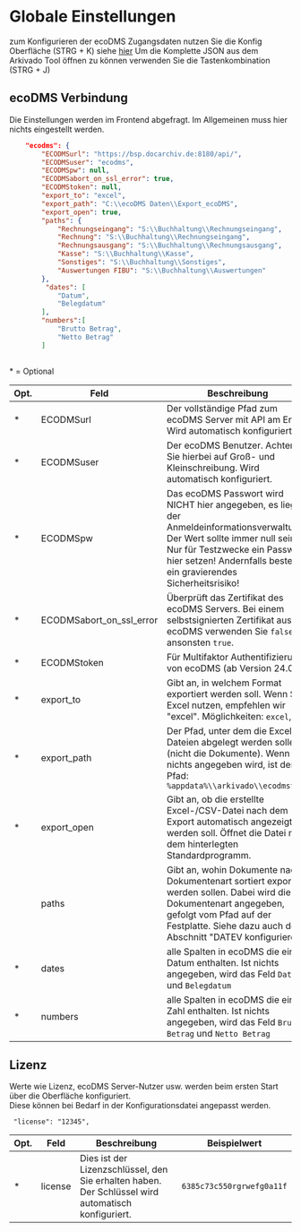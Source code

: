 # Globale Einstellungen

zum Konfigurieren der ecoDMS Zugangsdaten nutzen Sie die Konfig Oberfläche (STRG + K) siehe [hier](<../5. Wissenswertes/FAQ/EcoDMS Zugangangsdaten ändern.md>)
Um die Komplette JSON aus dem Arkivado Tool öffnen zu können verwenden Sie die Tastenkombination (STRG + J)


## ecoDMS Verbindung 
Die Einstellungen werden im Frontend abgefragt. Im Allgemeinen muss hier nichts eingestellt werden.
 
``` JSON title="ecoDMS Verbindungseinstellungen"
    "ecodms": {
        "ECODMSurl": "https://bsp.docarchiv.de:8180/api/",
        "ECODMSuser": "ecodms",
        "ECODMSpw": null,
        "ECODMSabort_on_ssl_error": true,
        "ECODMStoken": null,
        "export_to": "excel",
        "export_path": "C:\\ecoDMS Daten\\Export_ecoDMS",
        "export_open": true,
        "paths": {
            "Rechnungseingang": "S:\\Buchhaltung\\Rechnungseingang",
            "Rechnung": "S:\\Buchhaltung\\Rechnungseingang",
            "Rechnungsausgang": "S:\\Buchhaltung\\Rechnungsausgang",
            "Kasse": "S:\\Buchhaltung\\Kasse",
            "Sonstiges": "S:\\Buchhaltung\\Sonstiges",
            "Auswertungen FIBU": "S:\\Buchhaltung\\Auswertungen"
        },
         "dates": [
            "Datum",
            "Belegdatum"
        ],
        "numbers":[
            "Brutto Betrag",
            "Netto Betrag"
        ]
     
```

\* = Optional

| Opt. | Feld                     | Beschreibung                                                                                                                                                                                                                        | Beispielwert                                                                                                                               |
| ---- | ------------------------ | ----------------------------------------------------------------------------------------------------------------------------------------------------------------------------------------------------------------------------------- | ------------------------------------------------------------------------------------------------------------------------------------------ |
| *    | ECODMSurl                | Der vollständige Pfad zum ecoDMS Server mit API am Ende. Wird automatisch konfiguriert.                                                                                                                                             | ```https://beispiel.docarchiv.de:8180/api/```                                                                                              |
| *    | ECODMSuser               | Der ecoDMS Benutzer. Achten Sie hierbei auf Groß- und Kleinschreibung. Wird automatisch konfiguriert.                                                                                                                               | ```ecodms```                                                                                                                               |
| *    | ECODMSpw                 | Das ecoDMS Passwort wird NICHT hier angegeben, es liegt in der Anmeldeinformationsverwaltung. Der Wert sollte immer null sein. Nur für Testzwecke ein Passwort hier setzen! Andernfalls besteht ein gravierendes Sicherheitsrisiko! | ```null```                                                                                                                                 |
| *    | ECODMSabort_on_ssl_error | Überprüft das Zertifikat des ecoDMS Servers. Bei einem selbstsignierten Zertifikat aus ecoDMS verwenden Sie ```false```, ansonsten ```true```.                                                                                      | ```true```                                                                                                                                 |
| *    | ECODMStoken              | Für Multifaktor Authentifizierung von ecoDMS (ab Version 24.01).                                                                                                                                                                   | ```1234567890abcdefghijklmnopqrstuvwyzABCDE=```                                                                                            |
| *    | export_to                | Gibt an, in welchem Format exportiert werden soll. Wenn Sie Excel nutzen, empfehlen wir "excel". Möglichkeiten: ```excel```, ```csv```                                                                                              |
| *    | export_path              | Der Pfad, unter dem die Excel-Dateien abgelegt werden sollen (nicht die Dokumente). Wenn nichts angegeben wird, ist der Pfad: ```%appdata%\\arkivado\\ecodmstool```                                                                 | ```C:\\ecoDMS Daten\\Export_ecoDMS```                                                                                                      |
| *    | export_open              | Gibt an, ob die erstellte Excel-/CSV-Datei nach dem Export automatisch angezeigt werden soll. Öffnet die Datei mit dem hinterlegten Standardprogramm.                                                                               | ```true```                                                                                                                                 |
|      | paths                    | Gibt an, wohin Dokumente nach Dokumentenart sortiert exportiert werden sollen. Dabei wird die Dokumentenart angegeben, gefolgt vom Pfad auf der Festplatte. Siehe dazu auch den Abschnitt "DATEV konfigurieren".                    | ```{"Rechnungseingang": "C:\\Datev\\Belegtransfer\\Rechnungseingang", "Rechnungsausgang": "C:\\Datev\\Belegtransfer\\Rechnungsausgang"}``` |
| *    | dates                    | alle Spalten in ecoDMS die ein Datum enthalten. Ist nichts angegeben, wird das Feld ```Datum``` und ```Belegdatum```                                                                                                                |                                                                                                                                            |
| *    | numbers                  | alle Spalten in ecoDMS die eine Zahl enthalten. Ist nichts angegeben, wird das Feld ```Brutto Betrag``` und ```Netto Betrag```                                                                                                      |                                                                                                                                            |


## Lizenz
Werte wie Lizenz, ecoDMS Server-Nutzer usw. werden beim ersten Start über die Oberfläche konfiguriert.   
Diese können bei Bedarf in der Konfigurationsdatei angepasst werden.

``` title="Lizenzeintrag:"
 "license": "12345",
```

| Opt. | Feld    | Beschreibung                                                                                       | Beispielwert                  |
| ---- | ------- | -------------------------------------------------------------------------------------------------- | ----------------------------- |
| *    | license | Dies ist der Lizenzschlüssel, den Sie erhalten haben. Der Schlüssel wird automatisch konfiguriert. | ```6385c73c550rgrwefg0a11f``` |

